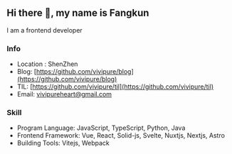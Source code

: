 ## Hi there 👋, my name is Fangkun

 I am a frontend developer

###  Info
- Location : ShenZhen
- Blog: [https://github.com/vivipure/blog](https://github.com/vivipure/blog)
- TIL: [https://github.com/vivipure/til](https://github.com/vivipure/til)
- Email: vivipureheart@gmail.com


###  Skill

- Program Language: JavaScript, TypeScript, Python, Java
- Frontend Framework: Vue, React, Solid-js, Svelte, Nuxtjs, Nextjs, Astro
- Building Tools: Vitejs, Webpack












